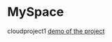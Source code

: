# MySpace
cloudproject1
 [demo of the project](https://drive.google.com/open?id=1A99NzZYOVDLCdmWHYliiITCP5bqv-VRL)

